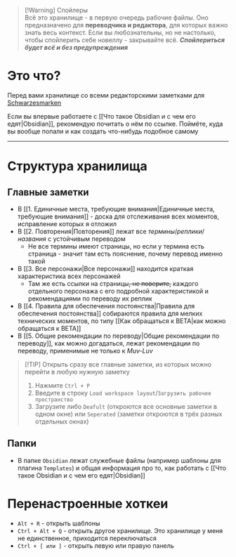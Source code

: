 > [!Warning] Спойлеры  
> Всё это хранилище - в первую очередь рабочие файлы. Оно предназначено для **переводчика и редактора**, для которых важно знать весь контекст. Если вы любознательны, но не настолько, чтобы спойлерить себе новеллу - закрывайте всё. ***Спойлериться будет всё и без предупреждения***

# Это что?

Перед вами хранилище со всеми редакторскими заметками для [Schwarzesmarken](https://vndb.org/v14910)

Если вы впервые работаете с [[Что такое Obsidian и с чем его едят|Obsidian]], рекомендую почитать о нём по ссылке. Поймёте, куда вы вообще попали и как создать что-нибудь подобное самому

***
# Структура хранилища

## Главные заметки

- В [[1. Единичные места, требующие внимания|Единичные места, требующие внимания]] - доска для отслеживания всех моментов, исправление которых я отложил
- В [[2. Повторения|Повторения]] лежат все *термины*/*реплики*/*названия* с устойчивым переводом
	- Не все термины имеют страницы, но если у термина есть страница - значит там есть пояснение, почему перевод именно такой
- В [[3. Все персонажи|Все персонажи]] находится краткая характеристика всех персонажей
	- Там же есть ссылки на страницы~~, не поверите,~~ каждого отдельного персонажа с его подробной характеристикой и рекомендациями по переводу их реплик
- В [[4. Правила для обеспечения постоянства|Правила для обеспечения постоянства]] собираются правила для мелких технических моментов, по типу [[Как обращаться к BETA|как можно обращаться к BETA]]
- В [[5. Общие рекомендации по переводу|Общие рекомендации по переводу]], как можно догадаться, лежат рекомендации по переводу, применимые не только к *Muv-Luv*

> [!TIP] Открыть сразу все главные заметки, из которых можно перейти в любую нужную заметку
> 1. Нажмите `Ctrl + P`
> 2. Введите в строку `Load workspace layout`/`Загрузить рабочее пространство`
> 3. Загрузите либо `Deafult` (откроются все основные заметки в одном окне) или `Seperated` (заметки откроются в трёх разных отдельных окнах)

## Папки

- В папке `Obsidian` лежат служебные файлы (например шаблоны для плагина `Templates`) и общая информация про то, как работать с [[Что такое Obsidian и с чем его едят|Obsidian]]

# Перенастроенные хоткеи

- `Alt + R` - открыть шаблоны
- `Ctrl + Alt + Q` - открыть другое хранилище. Это хранилище у меня не единственное, приходится переключаться
- `Ctrl + [ или ]` - открыть левую или правую панель



